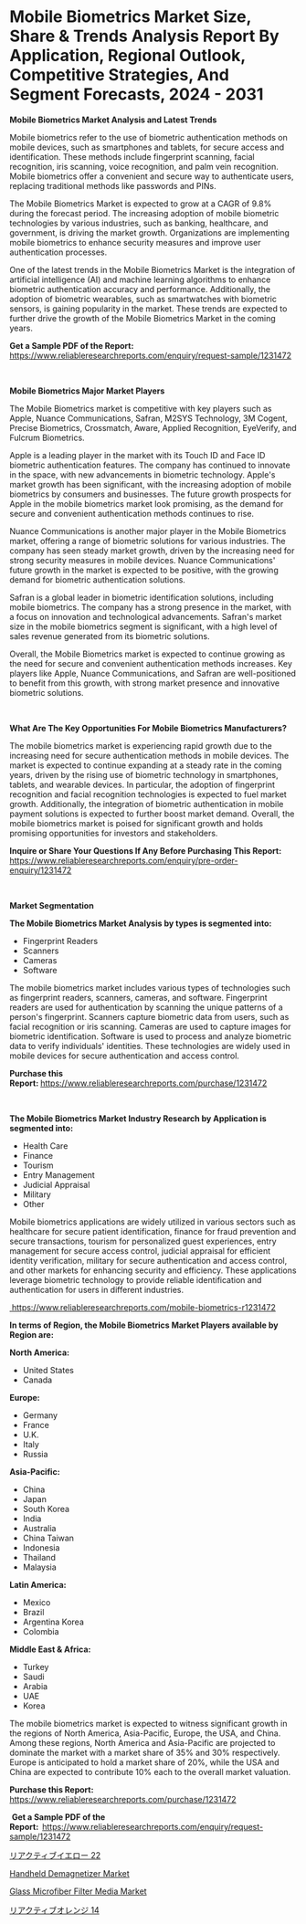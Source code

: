 <p><h1>Mobile Biometrics Market Size, Share & Trends Analysis Report By Application, Regional Outlook, Competitive Strategies, And Segment Forecasts, 2024 - 2031</h1></p><p><strong>Mobile Biometrics Market Analysis and Latest Trends</strong></p>
<p><p>Mobile biometrics refer to the use of biometric authentication methods on mobile devices, such as smartphones and tablets, for secure access and identification. These methods include fingerprint scanning, facial recognition, iris scanning, voice recognition, and palm vein recognition. Mobile biometrics offer a convenient and secure way to authenticate users, replacing traditional methods like passwords and PINs.</p><p>The Mobile Biometrics Market is expected to grow at a CAGR of 9.8% during the forecast period. The increasing adoption of mobile biometric technologies by various industries, such as banking, healthcare, and government, is driving the market growth. Organizations are implementing mobile biometrics to enhance security measures and improve user authentication processes.</p><p>One of the latest trends in the Mobile Biometrics Market is the integration of artificial intelligence (AI) and machine learning algorithms to enhance biometric authentication accuracy and performance. Additionally, the adoption of biometric wearables, such as smartwatches with biometric sensors, is gaining popularity in the market. These trends are expected to further drive the growth of the Mobile Biometrics Market in the coming years.</p></p>
<p><strong>Get a Sample PDF of the Report:&nbsp;</strong> <a href="https://www.reliableresearchreports.com/enquiry/request-sample/1231472">https://www.reliableresearchreports.com/enquiry/request-sample/1231472</a></p>
<p>&nbsp;</p>
<p><strong>Mobile Biometrics Major Market Players</strong></p>
<p><p>The Mobile Biometrics market is competitive with key players such as Apple, Nuance Communications, Safran, M2SYS Technology, 3M Cogent, Precise Biometrics, Crossmatch, Aware, Applied Recognition, EyeVerify, and Fulcrum Biometrics. </p><p>Apple is a leading player in the market with its Touch ID and Face ID biometric authentication features. The company has continued to innovate in the space, with new advancements in biometric technology. Apple's market growth has been significant, with the increasing adoption of mobile biometrics by consumers and businesses. The future growth prospects for Apple in the mobile biometrics market look promising, as the demand for secure and convenient authentication methods continues to rise.</p><p>Nuance Communications is another major player in the Mobile Biometrics market, offering a range of biometric solutions for various industries. The company has seen steady market growth, driven by the increasing need for strong security measures in mobile devices. Nuance Communications' future growth in the market is expected to be positive, with the growing demand for biometric authentication solutions.</p><p>Safran is a global leader in biometric identification solutions, including mobile biometrics. The company has a strong presence in the market, with a focus on innovation and technological advancements. Safran's market size in the mobile biometrics segment is significant, with a high level of sales revenue generated from its biometric solutions.</p><p>Overall, the Mobile Biometrics market is expected to continue growing as the need for secure and convenient authentication methods increases. Key players like Apple, Nuance Communications, and Safran are well-positioned to benefit from this growth, with strong market presence and innovative biometric solutions.</p></p>
<p>&nbsp;</p>
<p><strong>What Are The Key Opportunities For Mobile Biometrics Manufacturers?</strong></p>
<p><p>The mobile biometrics market is experiencing rapid growth due to the increasing need for secure authentication methods in mobile devices. The market is expected to continue expanding at a steady rate in the coming years, driven by the rising use of biometric technology in smartphones, tablets, and wearable devices. In particular, the adoption of fingerprint recognition and facial recognition technologies is expected to fuel market growth. Additionally, the integration of biometric authentication in mobile payment solutions is expected to further boost market demand. Overall, the mobile biometrics market is poised for significant growth and holds promising opportunities for investors and stakeholders.</p></p>
<p><strong>Inquire or Share Your Questions If Any Before Purchasing This Report:</strong> <a href="https://www.reliableresearchreports.com/enquiry/pre-order-enquiry/1231472">https://www.reliableresearchreports.com/enquiry/pre-order-enquiry/1231472</a></p>
<p>&nbsp;</p>
<p><strong>Market Segmentation</strong></p>
<p><strong>The Mobile Biometrics Market Analysis by types is segmented into:</strong></p>
<p><ul><li>Fingerprint Readers</li><li>Scanners</li><li>Cameras</li><li>Software</li></ul></p>
<p><p>The mobile biometrics market includes various types of technologies such as fingerprint readers, scanners, cameras, and software. Fingerprint readers are used for authentication by scanning the unique patterns of a person's fingerprint. Scanners capture biometric data from users, such as facial recognition or iris scanning. Cameras are used to capture images for biometric identification. Software is used to process and analyze biometric data to verify individuals' identities. These technologies are widely used in mobile devices for secure authentication and access control.</p></p>
<p><strong>Purchase this Report:&nbsp;</strong><a href="https://www.reliableresearchreports.com/purchase/1231472">https://www.reliableresearchreports.com/purchase/1231472</a></p>
<p>&nbsp;</p>
<p><strong>The Mobile Biometrics Market Industry Research by Application is segmented into:</strong></p>
<p><ul><li>Health Care</li><li>Finance</li><li>Tourism</li><li>Entry Management</li><li>Judicial Appraisal</li><li>Military</li><li>Other</li></ul></p>
<p><p>Mobile biometrics applications are widely utilized in various sectors such as healthcare for secure patient identification, finance for fraud prevention and secure transactions, tourism for personalized guest experiences, entry management for secure access control, judicial appraisal for efficient identity verification, military for secure authentication and access control, and other markets for enhancing security and efficiency. These applications leverage biometric technology to provide reliable identification and authentication for users in different industries.</p></p>
<p><a href="https://www.reliableresearchreports.com/mobile-biometrics-r1231472">&nbsp;https://www.reliableresearchreports.com/mobile-biometrics-r1231472</a></p>
<p><strong>In terms of Region, the Mobile Biometrics Market Players available by Region are:</strong></p>
<p>
    <p> <strong> North America: </strong>
        <ul>
            <li>United States</li>
            <li>Canada</li>
        </ul>
        </p> 
    <p> <strong> Europe: </strong>
        <ul>
            <li>Germany</li>
            <li>France</li>
            <li>U.K.</li>
            <li>Italy</li>
            <li>Russia</li>
        </ul>
        </p> 
    <p> <strong> Asia-Pacific: </strong>
        <ul>
            <li>China</li>
            <li>Japan</li>
            <li>South Korea</li>
            <li>India</li>
            <li>Australia</li>
            <li>China Taiwan</li>
            <li>Indonesia</li>
            <li>Thailand</li>
            <li>Malaysia</li>
        </ul>
        </p> 
    <p> <strong> Latin America: </strong>
        <ul>
            <li>Mexico</li>
            <li>Brazil</li>
            <li>Argentina Korea</li>
            <li>Colombia</li>
        </ul>
        </p> 
    <p> <strong> Middle East & Africa: </strong>
        <ul>
            <li>Turkey</li>
            <li>Saudi</li>
            <li>Arabia</li>
            <li>UAE</li>
            <li>Korea</li>
        </ul>
    </p>
    </p>
<p><p>The mobile biometrics market is expected to witness significant growth in the regions of North America, Asia-Pacific, Europe, the USA, and China. Among these regions, North America and Asia-Pacific are projected to dominate the market with a market share of 35% and 30% respectively. Europe is anticipated to hold a market share of 20%, while the USA and China are expected to contribute 10% each to the overall market valuation.</p></p>
<p><strong>Purchase this Report: </strong><a href="https://www.reliableresearchreports.com/purchase/1231472">https://www.reliableresearchreports.com/purchase/1231472</a></p>
<p>&nbsp;<strong>Get a Sample PDF of the Report:&nbsp;&nbsp;</strong><a href="https://www.reliableresearchreports.com/enquiry/request-sample/1231472">https://www.reliableresearchreports.com/enquiry/request-sample/1231472</a></p>
<p><strong></strong></p>
<p><p><a href="https://github.com/SantosDicki04/Market-Research-Report-List-2/blob/main/3430210181724.md">リアクティブイエロー 22</a></p><p><a href="https://github.com/JuliaFadel1922/Market-Research-Report-List-2/blob/main/handheld-demagnetizer-market.md">Handheld Demagnetizer Market</a></p><p><a href="https://github.com/moyahfrancoestellec51j635wcx/Market-Research-Report-List-3/blob/main/glass-microfiber-filter-media-market.md">Glass Microfiber Filter Media Market</a></p><p><a href="https://github.com/alyle7648/Market-Research-Report-List-2/blob/main/3604520181725.md">リアクティブオレンジ 14</a></p></p>